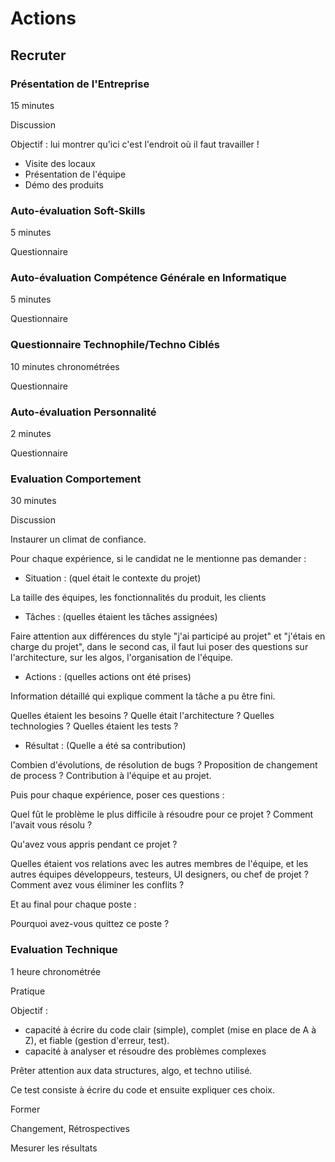 # Actions


## Recruter


### Présentation de l'Entreprise

15 minutes 

Discussion

Objectif : lui montrer qu'ici c'est l'endroit où il faut travailler !

* Visite des locaux
* Présentation de l'équipe
* Démo des produits

###  Auto-évaluation Soft-Skills

5 minutes

Questionnaire


### Auto-évaluation Compétence Générale en Informatique

5 minutes 

Questionnaire

### Questionnaire Technophile/Techno Ciblés

10 minutes chronométrées 

Questionnaire

### Auto-évaluation Personnalité

2 minutes 

Questionnaire

### Evaluation Comportement

30 minutes

Discussion

Instaurer un climat de confiance.

Pour chaque expérience, si le candidat ne le mentionne pas demander : 

* Situation : (quel était le contexte du projet)

La taille des équipes, les fonctionnalités du produit, les clients

* Tâches : (quelles étaient les tâches assignées)

Faire attention aux différences du style "j'ai participé au projet" et "j'étais en charge du projet", dans le second cas, il faut lui poser des questions sur l'architecture, sur les algos, l'organisation de l'équipe.

* Actions : (quelles actions ont été prises)

Information détaillé qui explique comment la tâche a pu être fini.

Quelles étaient les besoins ? Quelle était l'architecture ? Quelles technologies ? Quelles étaient les tests ?

* Résultat : (Quelle a été sa contribution)

Combien d'évolutions, de résolution de bugs ? Proposition de changement de process ? Contribution à l'équipe et au projet.

Puis pour chaque expérience, poser ces questions : 

Quel fût le problème le plus difficile à résoudre pour ce projet ? Comment l'avait vous résolu ?

Qu'avez vous appris pendant ce projet ?

Quelles étaient vos relations avec les autres membres de l'équipe, et les autres équipes développeurs, testeurs, UI designers, ou chef de projet ? Comment avez vous éliminer les conflits ?

Et au final pour chaque poste : 

Pourquoi avez-vous quittez ce poste ?

### Evaluation Technique

1 heure chronométrée 

Pratique

Objectif :
 - capacité à écrire du code clair (simple), complet (mise en place de A à Z), et fiable (gestion d'erreur, test).
 - capacité à analyser et résoudre des problèmes complexes

Prêter attention aux data structures, algo, et techno utilisé.

Ce test consiste à écrire du code et ensuite expliquer ces choix.


Former

Changement, Rétrospectives

Mesurer les résultats
